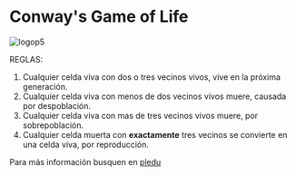 # Conway's Game of Life

![logop5](https://p5-hall-of-fame.s3.amazonaws.com/p5logo.png)

REGLAS:

1. Cualquier celda viva con dos o tres vecinos vivos, vive en la próxima generación.
2. Cualquier celda viva con menos de dos vecinos vivos muere, causada por despoblación.
3. Cualquier celda viva con mas de tres vecinos vivos muere, por sobrepoblación.
4. Cualquier celda muerta con **exactamente** tres vecinos se convierte en una celda viva, por reproducción.

Para más información busquen en [pledu](https://pledu.plataforma5.la/modules/423beb50-7f0c-42e1-b7d2-0c9faf10dcc3/contents/36d26902-a55f-4989-815b-e8a0a8d10211)
